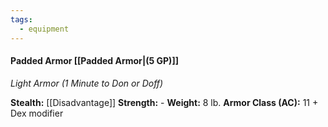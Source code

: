 ```yaml
---
tags:
  - equipment
---
```

#### Padded Armor [[Padded Armor|(5 GP)]]
*Light Armor (1 Minute to Don or Doff)*

**Stealth:** [[Disadvantage]] **Strength:** - **Weight:** 8 lb.
**Armor Class (AC):** 11 + Dex modifier
